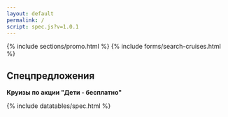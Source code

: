 ```yaml
---
layout: default
permalink: /
script: spec.js?v=1.0.1
---
```


{% include sections/promo.html %}
{% include forms/search-cruises.html %}

## Спецпредложения

**Круизы по акции "Дети - бесплатно"**

{% include datatables/spec.html %}

